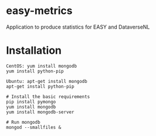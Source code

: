# easy-metrics
Application to produce statistics for EASY and DataverseNL

# Installation
```
CentOS: yum install mongodb
yum install python-pip

Ubuntu: apt-get install mongodb
apt-get install python-pip

# Install the basic requirements
pip install pymongo
yum install mongodb
yum install mongodb-server

# Run mongodb
mongod --smallfiles &
```
